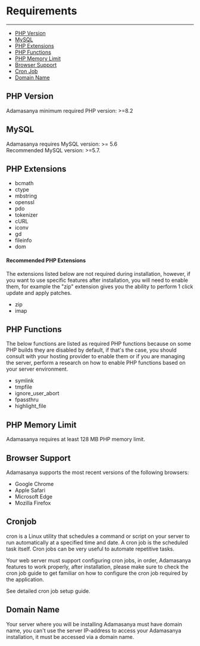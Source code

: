 # Requirements

---

- [PHP Version](#php-version)
- [MySQL](#mysql)
- [PHP Extensions](#php-extensions)
- [PHP Functions](#php-functions)
- [PHP Memory Limit](#php-memory-limit)
- [Browser Support](#browser-support)
- [Cron Job](#cronjob)
- [Domain Name](#domain-name)

<a name="php-version"></a>
## PHP Version
Adamasanya minimum required PHP version: >=8.2

<a name="mysql"></a>
## MySQL
Adamasanya requires MySQL version: >= 5.6 <br>
Recommended MySQL version: >=5.7.

<a name="php-extensions"></a>
## PHP Extensions

- bcmath
- ctype
- mbstring
- openssl
- pdo
- tokenizer
- cURL
- iconv
- gd
- fileinfo
- dom

<h4>Recommended PHP Extensions</h4>
The extensions listed below are not required during installation, however, if you want to use specific features after installation, you will need to enable them, for example the "zip" extension gives you the ability to perform 1 click update and apply patches.

- zip
- imap

<a name="php-functions"></a>
## PHP Functions
The below functions are listed as required PHP functions because on some PHP builds they are disabled by default, if that's the case, you should consult with your hosting provider to enable them or if you are managing the server, perform a research on how to enable PHP functions based on your server environment.

- symlink
- tmpfile
- ignore_user_abort
- fpassthru
- highlight_file

<a name="php-memory-limit"></a>
## PHP Memory Limit

Adamasanya requires at least 128 MB PHP memory limit.
<a name="browser-support"></a>
## Browser Support

Adamasanya supports the most recent versions of the following browsers:

- Google Chrome
- Apple Safari
- Microsoft Edge
- Mozilla Firefox

<a name="cronjob"></a>
## Cronjob

cron is a Linux utility that schedules a command or script on your server to run automatically at a specified time and date. A cron job is the scheduled task itself. Cron jobs can be very useful to automate repetitive tasks.

Your web server must support configuring cron jobs, in order, Adamasanya features to work properly, after installation, please make sure to check the cron job guide to get familiar on how to configure the cron job required by the application.

See detailed cron job setup guide.

<a name="domain-name"></a>
## Domain Name

Your server where you will be installing Adamasanya must have domain name, you can't use the server IP-address to access your Adamasanya installation, it must be accessed via a domain name.